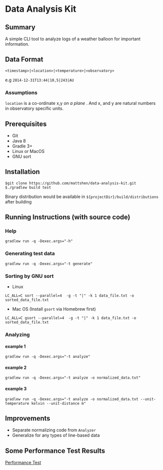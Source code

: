 # **Data Analysis Kit**

## Summary


A simple CLI tool to analyze logs of a weather balloon for important information.

## Data Format


`<timestamp>|<location>|<temperature>|<observatory>`

e.g `2014-12-31T13:44|10,5|243|AU`

### Assumptions
`location` is a co-ordinate x,y *on a plane* . And x, and y are natural numbers in observatory specific units. 

## Prerequisites

- Git
- Java 8
- Gradle 3+
- Linux or MacOS
- GNU sort


## Installation

```
$git clone https://github.com/mattshen/data-analysis-kit.git
$./gradlew build test
```

Binary distribution would be available in `${projectDir}/build/distributions` after building

## Running Instructions (with source code)


### Help
```
gradlew run -q -Dexec.args="-h"
```

### Generating test data

```
gradlew run -q -Dexec.args="-t generate"
```

### Sorting by GNU sort

- Linux
```
LC_ALL=C sort --parallel=4  -g -t "|" -k 1 data_file.txt -o sorted_data_file.txt
```
- Mac OS (Install `gsort` via Homebrew first)
```
LC_ALL=C gsort --parallel=4  -g -t "|" -k 1 data_file.txt -o sorted_data_file.txt
```

### Analyzing

#### example 1
```
gradlew run -q -Dexec.args="-t analyze"
```

#### example 2
```
gradlew run -q -Dexec.args="-t analyze -o normalized_data.txt"
```

#### example 3
```
gradlew run -q -Dexec.args="-t analyze -o normalized_data.txt --unit-temperature kelvin --unit-distance m"
```


## Improvements

- Separate normalizing code from `Analyzer`
- Generalize for any types of line-based data

## Some Performance Test Results

[Performance Test](Performance-Test.md)
